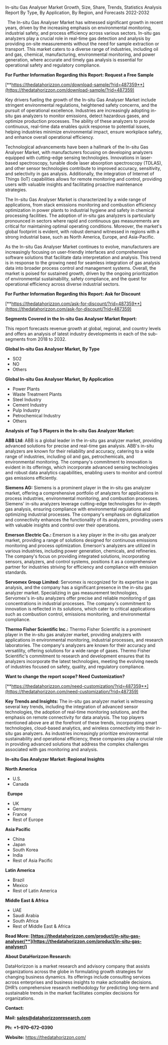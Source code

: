 ﻿In-situ Gas Analyser Market Growth, Size, Share, Trends, Statistics Analysis Report By Type, By Application, By Region, and Forecasts 2022-2032

` `The In-situ Gas Analyser Market has witnessed significant growth in recent years, driven by the increasing emphasis on environmental monitoring, industrial safety, and process efficiency across various sectors. In-situ gas analyzers play a crucial role in real-time gas detection and analysis by providing on-site measurements without the need for sample extraction or transport. This market caters to a diverse range of industries, including oil and gas, chemical, manufacturing, environmental monitoring, and power generation, where accurate and timely gas analysis is essential for operational safety and regulatory compliance.

**For Further Information Regarding this Report: Request a Free Sample**

[**https://thedatahorizzon.com/download-sample/?rid=487359**](https://thedatahorizzon.com/download-sample/?rid=487359)

Key drivers fueling the growth of the In-situ Gas Analyser Market include stringent environmental regulations, heightened safety concerns, and the pursuit of operational excellence. Industries are increasingly adopting in-situ gas analyzers to monitor emissions, detect hazardous gases, and optimize production processes. The ability of these analyzers to provide continuous, real-time data enables quick response to potential issues, helping industries minimize environmental impact, ensure workplace safety, and enhance overall operational efficiency.

Technological advancements have been a hallmark of the In-situ Gas Analyser Market, with manufacturers focusing on developing analyzers equipped with cutting-edge sensing technologies. Innovations in laser-based spectroscopy, tunable diode laser absorption spectroscopy (TDLAS), and other sensor technologies contribute to improved accuracy, sensitivity, and selectivity in gas analysis. Additionally, the integration of Internet of Things (IoT) capabilities allows for remote monitoring and control, providing users with valuable insights and facilitating proactive maintenance strategies.

The In-situ Gas Analyser Market is characterized by a wide range of applications, from stack emissions monitoring and combustion efficiency optimization in power plants to industrial hygiene and safety in chemical processing facilities. The adoption of in-situ gas analyzers is particularly pronounced in sectors where rapid and continuous gas measurements are critical for maintaining optimal operating conditions. Moreover, the market's global footprint is evident, with robust demand witnessed in regions with a strong industrial base, such as North America, Europe, and Asia-Pacific.

As the In-situ Gas Analyser Market continues to evolve, manufacturers are increasingly focusing on user-friendly interfaces and comprehensive software solutions that facilitate data interpretation and analysis. This trend is in response to the growing need for seamless integration of gas analysis data into broader process control and management systems. Overall, the market is poised for sustained growth, driven by the ongoing prioritization of environmental sustainability, safety compliance, and the quest for operational efficiency across diverse industrial sectors.

**For Further Information Regarding this Report: Ask for Discount**	

[**https://thedatahorizzon.com/ask-for-discount/?rid=487359**](https://thedatahorizzon.com/ask-for-discount/?rid=487359)

**Segments Covered in the In-situ Gas Analyser Market Report:**

This report forecasts revenue growth at global, regional, and country levels and offers an analysis of latest industry developments in each of the sub-segments from 2018 to 2032.

**Global In-situ Gas Analyser Market, By Type**

- SO2
- NO
- Others

**Global In-situ Gas Analyser Market, By Application**

- Power Plants
- Waste Treatment Plants
- Steel Industry
- Cement Industry
- Pulp Industry
- Petrochemical Industry
- Others

**Analysis of Top 5 Players in the In-situ Gas Analyzer Market:**

**ABB Ltd:** ABB is a global leader in the in-situ gas analyzer market, providing advanced solutions for precise and real-time gas analysis. ABB's in-situ analyzers are known for their reliability and accuracy, catering to a wide range of industries, including oil and gas, petrochemicals, and environmental monitoring. The company's commitment to innovation is evident in its offerings, which incorporate advanced sensing technologies and robust data analytics capabilities, enabling users to monitor and control gas emissions efficiently.

**Siemens AG:** Siemens is a prominent player in the in-situ gas analyzer market, offering a comprehensive portfolio of analyzers for applications in process industries, environmental monitoring, and combustion processes. Siemens' in-situ analyzers leverage cutting-edge technologies for in-depth gas analysis, ensuring compliance with environmental regulations and optimizing industrial processes. The company's emphasis on digitalization and connectivity enhances the functionality of its analyzers, providing users with valuable insights and control over their operations.

**Emerson Electric Co.:** Emerson is a key player in the in-situ gas analyzer market, providing a range of solutions designed for continuous emissions monitoring and process optimization. Emerson's analyzers are utilized in various industries, including power generation, chemicals, and refineries. The company's focus on providing integrated solutions, incorporating sensors, analyzers, and control systems, positions it as a comprehensive partner for industries striving for efficiency and compliance with emission standards.

**Servomex Group Limited:** Servomex is recognized for its expertise in gas analysis, and the company has a significant presence in the in-situ gas analyzer market. Specializing in gas measurement technologies, Servomex's in-situ analyzers offer precise and reliable monitoring of gas concentrations in industrial processes. The company's commitment to innovation is reflected in its solutions, which cater to critical applications such as combustion control, emissions monitoring, and environmental compliance.

**Thermo Fisher Scientific Inc.:** Thermo Fisher Scientific is a prominent player in the in-situ gas analyzer market, providing analyzers with applications in environmental monitoring, industrial processes, and research laboratories. The company's analyzers are known for their accuracy and versatility, offering solutions for a wide range of gases. Thermo Fisher Scientific's commitment to research and development ensures that its analyzers incorporate the latest technologies, meeting the evolving needs of industries focused on safety, quality, and regulatory compliance.

**Want to change the report scope? Need Customization?**

[**https://thedatahorizzon.com/need-customization/?rid=487359**](https://thedatahorizzon.com/need-customization/?rid=487359)

**Key Trends and Insights:** The in-situ gas analyzer market is witnessing several key trends, including the integration of advanced sensor technologies, the adoption of real-time monitoring solutions, and the emphasis on remote connectivity for data analysis. The top players mentioned above are at the forefront of these trends, incorporating smart technologies, cloud-based analytics, and wireless connectivity into their in-situ gas analyzers. As industries increasingly prioritize environmental sustainability and operational efficiency, these companies play a crucial role in providing advanced solutions that address the complex challenges associated with gas monitoring and analysis.

**In-situ Gas Analyzer Market: Regional Insights**

**North America**

- U.S.
- Canada

` `**Europe**

- UK
- Germany
- France
- Rest of Europe

**Asia Pacific**

- China
- Japan
- South Korea
- India
- Rest of Asia Pacific

**Latin America**

- Brazil
- Mexico
- Rest of Latin America

**Middle East & Africa**

- UAE
- Saudi Arabia
- South Africa
- Rest of Middle East & Africa

**Read More: [https://thedatahorizzon.com/product/in-situ-gas-analyser/**](https://thedatahorizzon.com/product/in-situ-gas-analyser/)**

**About DataHorizzon Research:**

DataHorizzon is a market research and advisory company that assists organizations across the globe in formulating growth strategies for changing business dynamics. Its offerings include consulting services across enterprises and business insights to make actionable decisions. DHR’s comprehensive research methodology for predicting long-term and sustainable trends in the market facilitates complex decisions for organizations.

**Contact:**

**Mail: <sales@datahorizzonresearch.com>**

**Ph:** **+1–970–672–0390**

**Website:** <https://thedatahorizzon.com/>


